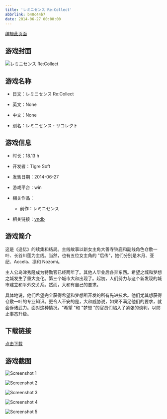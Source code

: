 ```yaml
---
title: 'レミニセンス Re:Collect'
abbrlink: b48c44b7
date: 2014-06-27 00:00:00
---
```

[编辑此页面](https://github.com/ACG-3/ADV3-source/blob/main/source/_posts/games/%E3%83%AC%E3%83%9F%E3%83%8B%E3%82%BB%E3%83%B3%E3%82%B9%20ReCollect.md)

## 游戏封面

![レミニセンス Re:Collect](https://pan.timero.xyz/d/onedrive/img_lib_001/%E3%83%AC%E3%83%9F%E3%83%8B%E3%82%BB%E3%83%B3%E3%82%B9%20ReCollect_cover.avif)


## 游戏名称

- 日文：レミニセンス Re:Collect
- 英文：None
- 中文：None

- 别名：レミニセンス・リコレクト


## 游戏信息

- 时长：18.13 h
- 开发者：Tigre Soft
- 发售日期：2014-06-27
- 游戏平台：win
- 相关作品：
   - 前作：レミニセンス

- 相关链接：[vndb](https://vndb.org/v14069)


## 游戏简介

这是《追忆》的续集和结局。主线故事以新女主角大善寺铃鹿和副线角色仓敷一叶、长谷川莲为主线。当然，也有五位女主角的 "后传"，她们分别是木月、亚纪、Accela、凛和 Nozomi。

主人公岛津秀隆成为特勤官已经两年了。其他人毕业后各奔东西。希望之城和梦想之城发生了重大变化。第三个城市大和出现了。起初，人们努力与这个新发现的城市建立和平外交关系。然而，大和有自己的要求。

具体地说，他们希望完全获得希望和梦想所开发的所有先进技术。他们尤其想获得仓敷一叶的专业知识。更令人不安的是，大和威胁说，如果不满足他们的要求，就会诉诸武力。面对这种情况，"希望 "和 "梦想 "的官员们陷入了紧张的谈判，以防止事态升级。




## 下载链接

[点击下载](https://pan.timero.xyz/onedrive/adv_lib_001/%E3%83%AC%E3%83%9F%E3%83%8B%E3%82%BB%E3%83%B3%E3%82%B9%20ReCollect)


## 游戏截图


![Screenshot 1](https://pan.timero.xyz/d/onedrive/img_lib_001/%E3%83%AC%E3%83%9F%E3%83%8B%E3%82%BB%E3%83%B3%E3%82%B9%20ReCollect_Screenshot_1.avif)

![Screenshot 2](https://pan.timero.xyz/d/onedrive/img_lib_001/%E3%83%AC%E3%83%9F%E3%83%8B%E3%82%BB%E3%83%B3%E3%82%B9%20ReCollect_Screenshot_2.avif)

![Screenshot 3](https://pan.timero.xyz/d/onedrive/img_lib_001/%E3%83%AC%E3%83%9F%E3%83%8B%E3%82%BB%E3%83%B3%E3%82%B9%20ReCollect_Screenshot_3.avif)

![Screenshot 4](https://pan.timero.xyz/d/onedrive/img_lib_001/%E3%83%AC%E3%83%9F%E3%83%8B%E3%82%BB%E3%83%B3%E3%82%B9%20ReCollect_Screenshot_4.avif)

![Screenshot 5](https://pan.timero.xyz/d/onedrive/img_lib_001/%E3%83%AC%E3%83%9F%E3%83%8B%E3%82%BB%E3%83%B3%E3%82%B9%20ReCollect_Screenshot_5.avif)

